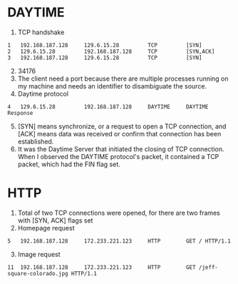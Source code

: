 # DAYTIME

1. TCP handshake
```
1   192.168.187.128     129.6.15.28         TCP         [SYN]
2   129.6.15.28         192.168.187.128     TCP         [SYN,ACK]
3   192.168.187.128     129.6.15.28         TCP         [SYN]
```
2. 34176 
3. The client need a port because there are multiple processes running on my machine and needs an identifier to disambiguate the source.
4. Daytime protocol
```
4   129.6.15.28         192.168.187.128     DAYTIME     DAYTIME Response
``` 
5. [SYN] means synchronize, or a request to open a TCP connection, and [ACK] means data was received or confirm that connection has been established. 
6. It was the Daytime Server that initiated the closing of TCP connection. When I observed the DAYTIME protocol's packet, it contained a TCP packet, which had the FIN flag set.

# HTTP
1. Total of two TCP connections were opened, for there are two frames with [SYN, ACK] flags set
2. Homepage request
```
5   192.168.187.128     172.233.221.123     HTTP        GET / HTTP/1.1
```
3. Image request 
```
11  192.168.187.128     172.233.221.123     HTTP        GET /jeff-square-colorado.jpg HTTP/1.1
```
